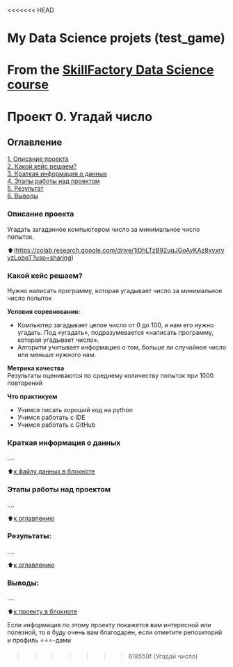 <<<<<<< HEAD
# My Data Science projets (test_game)
From the [SkillFactory Data Science course](https://skillfactory.ru/data-scientist)
=======
# Проект 0. Угадай число

## Оглавление  
[1. Описание проекта](https://github.com/MichBobr75/test_game/blob/main/README.md#Описание-проекта)  
[2. Какой кейс решаем?](https://github.com/MichBobr75/test_game/blob/main/README.md#Какой-кейс-решаем)  
[3. Краткая информация о данных](https://github.com/MichBobr75/test_game/blob/main/README.md#Краткая-информация-о-данных)  
[4. Этапы работы над проектом](https://github.com/MichBobr75/test_game/blob/main/README.md#Этапы-работы-над-проектом)  
[5. Результат](https://github.com/MichBobr75/test_game/blob/main/README.md#Результат)    
[6. Выводы](https://github.com/MichBobr75/test_game/blob/main/README.md#Выводы) 

### Описание проекта    
Угадать загаданное компьютером число за минимальное число попыток.

:arrow_up:(https://colab.research.google.com/drive/1iDhLTzB92uqJGoAyKAz8xvxryyzLobqT?usp=sharing)


### Какой кейс решаем?    
Нужно написать программу, которая угадывает число за минимальное число попыток

**Условия соревнования:**  
- Компьютер загадывает целое число от 0 до 100, и нам его нужно угадать. Под «угадать», подразумевается «написать программу, которая угадывает число».
- Алгоритм учитывает информацию о том, больше ли случайное число или меньше нужного нам.

**Метрика качества**     
Результаты оцениваются по среднему количеству попыток при 1000 повторений

**Что практикуем**     
- Учимся писать хороший код на python
- Учимся работать с IDE
- Учимся работать с GitHub

### Краткая информация о данных
....
  
:arrow_up:[к файлу данных в блокноте](https://colab.research.google.com/drive/1iDhLTzB92uqJGoAyKAz8xvxryyzLobqT?usp=sharing)


### Этапы работы над проектом  
....

:arrow_up:[к оглавлению](https://github.com/MichBobr75/test_game/blob/main/README.md#Оглавление)


### Результаты:  
....

:arrow_up:[к оглавлению](https://github.com/MichBobr75/test_game/blob/main/README.md#Оглавление)


### Выводы:  
....

:arrow_up:[к проекту в блокноте](https://colab.research.google.com/drive/1iDhLTzB92uqJGoAyKAz8xvxryyzLobqT?usp=sharing)


Если информация по этому проекту покажется вам интересной или полезной, то я буду очень вам благодарен, если отметите репозиторий и профиль ⭐️⭐️⭐️-дами
>>>>>>> 618559f (Угадай число)
